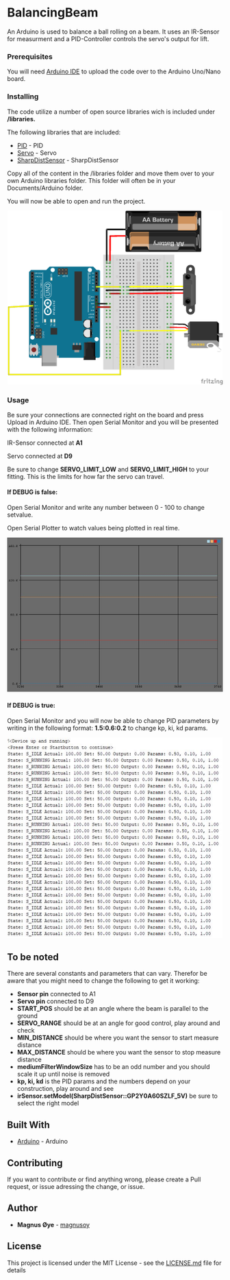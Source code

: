 # BalancingBeam
An Arduino is used to balance a ball rolling on a beam. It uses an IR-Sensor for measurment and a PID-Controller controls the servo's output for lift.

### Prerequisites

You will need [Arduino IDE](https://www.arduino.cc/en/Main/Software) to upload the code over to the Arduino Uno/Nano board.


### Installing

The code utilize a number of open source libraries wich is included under **/libraries.**

The following libraries that are included:
* [PID](https://github.com/br3ttb/Arduino-PID-Library) - PID
* [Servo](https://github.com/arduino-libraries/Servo) - Servo
* [SharpDistSensor](https://github.com/DrGFreeman/SharpDistSensor) - SharpDistSensor

Copy all of the content in the /libraries folder and move them over to your own Arduino libraries folder.
This folder will often be in your Documents/Arduino folder.

You will now be able to open and run the project.

![Output](https://github.com/magnusoy/BalancingBeam/blob/master/docs/connections.png)

### Usage

Be sure your connections are connected right on the board and press Upload in Arduino IDE.
Then open Serial Monitor and you will be presented with the following information:

IR-Sensor connected at **A1**

Servo connected at **D9**

Be sure to change **SERVO_LIMIT_LOW** and **SERVO_LIMIT_HIGH** to your fitting. This is the limits for how far the servo can travel.

 #### If DEBUG is false:
  Open Serial Monitor and write any number
  between 0 - 100 to change setvalue.

  Open Serial Plotter to watch values
  being plotted in real time.


![Output](https://github.com/magnusoy/BalancingBeam/blob/master/docs/plot.JPG)


#### If DEBUG is true:
 Open Serial Monitor and you will now be
 able to change PID parameters by writing
 in the following format: **1.5:0.6:0.2**
 to change kp, ki, kd params.


![Output](https://github.com/magnusoy/BalancingBeam/blob/master/docs/status.JPG)


## To be noted
There are several constants and parameters that can vary. Therefor be aware that you might need to change the following to get it working:

- **Sensor pin** connected to A1
- **Servo pin** connected to D9
- **START_POS** should be at an angle where the beam is parallel to the ground
- **SERVO_RANGE** should be at an angle for good control, play around and check
- **MIN_DISTANCE** should be where you want the sensor to start measure distance
- **MAX_DISTANCE** should be where you want the sensor to stop measure distance
- **mediumFilterWindowSize** has to be an odd number and you should scale it up until noise is removed
- **kp, ki, kd** is the PID params and the numbers depend on your construction, play around and see
- **irSensor.setModel(SharpDistSensor::GP2Y0A60SZLF_5V)** be sure to select the right model

## Built With

* [Arduino](https://www.arduino.cc/) - Arduino

## Contributing

If you want to contribute or find anything wrong, please create a Pull request, or issue adressing the change, or issue.


## Author

* **Magnus Øye** - [magnusoy](https://github.com/magnusoy)


## License

This project is licensed under the MIT License - see the [LICENSE.md](https://github.com/magnusoy/BalancingBeam/blob/master/LICENSE) file for details
